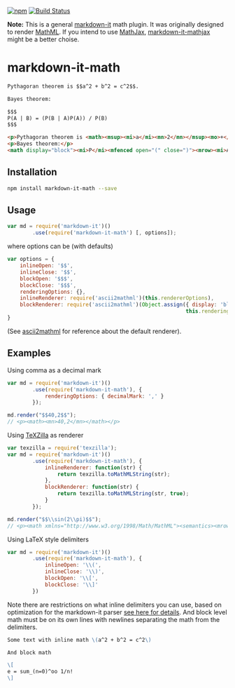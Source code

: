 [![npm](https://img.shields.io/npm/v/markdown-it-math.svg)](https://www.npmjs.com/package/markdown-it-math)
[![Build Status](https://travis-ci.org/runarberg/markdown-it-math.svg?branch=master)](https://travis-ci.org/runarberg/markdown-it-math)

**Note:** This is a general [markdown-it][markdown-it] math plugin. It
was originally designed to render [MathML][mathml]. If you intend to
use [MathJax][mathjax], [markdown-it-mathjax][markdown-it-mathjax]
might be a better choise.

markdown-it-math
================

```md
Pythagoran theorem is $$a^2 + b^2 = c^2$$.

Bayes theorem:

$$$
P(A | B) = (P(B | A)P(A)) / P(B)
$$$
```

```html
<p>Pythagoran theorem is <math><msup><mi>a</mi><mn>2</mn></msup><mo>+</mo><msup><mi>b</mi><mn>2</mn></msup><mo>=</mo><msup><mi>c</mi><mn>2</mn></msup></math>.</p>
<p>Bayes theorem:</p>
<math display="block"><mi>P</mi><mfenced open="(" close=")"><mrow><mi>A</mi><mo stretchy="true" lspace="veryverythickmathspace" rspace="veryverythickmathspace">|</mo><mi>B</mi></mrow></mfenced><mo>=</mo><mfrac><mrow><mi>P</mi><mfenced open="(" close=")"><mrow><mi>B</mi><mo stretchy="true" lspace="veryverythickmathspace" rspace="veryverythickmathspace">|</mo><mi>A</mi></mrow></mfenced><mi>P</mi><mfenced open="(" close=")"><mi>A</mi></mfenced></mrow><mrow><mi>P</mi><mfenced open="(" close=")"><mi>B</mi></mfenced></mrow></mfrac></math>
```

Installation
------------

```sh
npm install markdown-it-math --save
```

Usage
-----

```javascript
var md = require('markdown-it')()
        .use(require('markdown-it-math') [, options]);
```

where options can be (with defaults)

```javascript
var options = {
    inlineOpen: '$$',
    inlineClose: '$$',
    blockOpen: '$$$',
    blockClose: '$$$',
    renderingOptions: {},
    inlineRenderer: require('ascii2mathml')(this.rendererOptions),
    blockRenderer: require('ascii2mathml')(Object.assign({ display: 'block' },
                                                         this.renderingOptions))
}
```

(See [ascii2mathml][ascii2mathml] for reference about the default renderer).


Examples
--------

Using comma as a decimal mark

```javascript
var md = require('markdown-it')()
        .use(require('markdown-it-math'), {
            renderingOptions: { decimalMark: ',' }
        });

md.render("$$40,2$$");
// <p><math><mn>40,2</mn></math></p>
```

Using [TeXZilla][texzilla] as renderer

```javascript
var texzilla = require('texzilla');
var md = require('markdown-it')()
        .use(require('markdown-it-math'), {
            inlineRenderer: function(str) {
                return texzilla.toMathMLString(str);
            },
            blockRenderer: function(str) {
                return texzilla.toMathMLString(str, true);
            }
        });

md.render("$$\\sin(2\\pi)$$");
// <p><math xmlns="http://www.w3.org/1998/Math/MathML"><semantics><mrow><mo lspace="0em" rspace="0em">sin</mo><mo stretchy="false">(</mo><mn>2</mn><mi>π</mi><mo stretchy="false">)</mo></mrow><annotation encoding="TeX">\sin(2\pi)</annotation></semantics></math></p>
```

Using LaTeX style delimiters

```javascript
var md = require('markdown-it')()
        .use(require('markdown-it-math'), {
            inlineOpen: '\\(',
            inlineClose: '\\)',
            blockOpen: '\\[',
            blockClose: '\\]'
        })
```

Note there are restrictions on what inline delimiters you can use,
based on optimization for the markdown-it parser
[see here for details][1]. And block level math must be on its own
lines with newlines separating the math from the delimiters.

```markdown
Some text with inline math \(a^2 + b^2 = c^2\)

And block math

\[
e = sum_(n=0)^oo 1/n!
\]
```

[1]: https://github.com/markdown-it/markdown-it/blob/master/docs/development.md#why-my-inline-rule-is-not-executed
[ascii2mathml]: http://runarberg.github.io/ascii2mathml/
[mathjax]: https://www.mathjax.org/
[mathml]: https://www.w3.org/TR/MathML/
[markdown-it]: https://github.com/markdown-it/markdown-it
[markdown-it-mathjax]: https://www.npmjs.com/package/markdown-it-mathjax
[texzilla]: http://fred-wang.github.io/TeXZilla/
